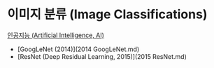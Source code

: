 # 이미지 분류 (Image Classifications)
[인공지능 (Artificial Intelligence, AI)](../index.md)

- [GoogLeNet (2014)](2014 GoogLeNet.md)
- [ResNet (Deep Residual Learning, 2015)](2015 ResNet.md)

